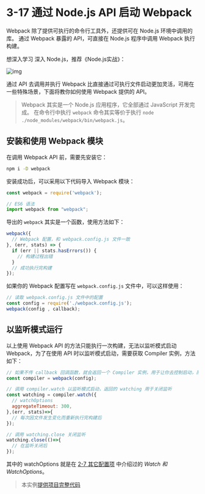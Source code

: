 # 3-17 通过 Node.js API 启动 Webpack

Webpack 除了提供可执行的命令行工具外，还提供可在 Node.js 环境中调用的库。 通过 Webpack 暴露的 API，可直接在 Node.js 程序中调用 Webpack 执行构建。



想深入学习 深入 Node.js，推荐《Node.js实战》：

![img](https://ws2.sinaimg.cn/large/006tKfTcly1g0kvyb5e5bj309q09qwg7.jpg)



通过 API 去调用并执行 Webpack 比直接通过可执行文件启动更加灵活，可用在一些特殊场景，下面将教你如何使用 Webpack 提供的 API。

> Webpack 其实是一个 Node.js 应用程序，它全部通过 JavaScript 开发完成。 在命令行中执行 `webpack` 命令其实等价于执行 `node ./node_modules/webpack/bin/webpack.js`。

## 安装和使用 Webpack 模块

在调用 Webpack API 前，需要先安装它：

```bash
npm i -D webpack
```

安装成功后，可以采用以下代码导入 Webpack 模块：

```js
const webpack = require('webpack');

// ES6 语法
import webpack from "webpack";
```

导出的 `webpack` 其实是一个函数，使用方法如下：

```js
webpack({
  // Webpack 配置，和 webpack.config.js 文件一致
}, (err, stats) => {
  if (err || stats.hasErrors()) {
    // 构建过程出错
  }
  // 成功执行完构建
});
```

如果你的 Webpack 配置写在 `webpack.config.js` 文件中，可以这样使用：

```js
// 读取 webpack.config.js 文件中的配置
const config = require('./webpack.config.js');
webpack(config , callback);
```

## 以监听模式运行

以上使用 Webpack API 的方法只能执行一次构建，无法以监听模式启动 Webpack，为了在使用 API 时以监听模式启动，需要获取 Compiler 实例，方法如下：

```js
// 如果不传 callback 回调函数，就会返回一个 Compiler 实例，用于让你去控制启动，而不是像上面那样立即启动
const compiler = webpack(config);

// 调用 compiler.watch 以监听模式启动，返回的 watching 用于关闭监听
const watching = compiler.watch({
  // watchOptions
  aggregateTimeout: 300,
},(err, stats)=>{
  // 每次因文件发生变化而重新执行完构建后
});

// 调用 watching.close 关闭监听 
watching.close(()=>{
  // 在监听关闭后
});
```

其中的 watchOptions 就是在 [2-7 其它配置项](http://webpack.wuhaolin.cn/2%E9%85%8D%E7%BD%AE/2-7%E5%85%B6%E5%AE%83%E9%85%8D%E7%BD%AE%E9%A1%B9.html) 中介绍过的 *Watch 和 WatchOptions*。

> 本实例[提供项目完整代码](http://webpack.wuhaolin.cn/3-17%E9%80%9A%E8%BF%87Node.jsAPI%E5%90%AF%E5%8A%A8Webpack.zip)